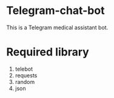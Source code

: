 # Telegram-chat-bot

This is a Telegram medical assistant bot. 

# Required library 
1. telebot
2. requests
3. random
4. json
